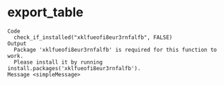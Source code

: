 # export_table

    Code
      check_if_installed("xklfueofi8eur3rnfalfb", FALSE)
    Output
      Package 'xklfueofi8eur3rnfalfb' is required for this function to work.
      Please install it by running install.packages('xklfueofi8eur3rnfalfb').
    Message <simpleMessage>
      

